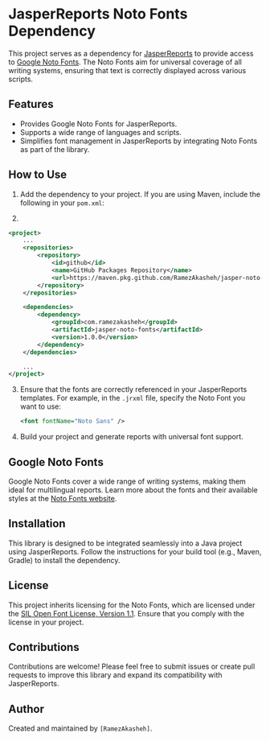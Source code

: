 # JasperReports Noto Fonts Dependency

This project serves as a dependency
for [JasperReports](https://community.jaspersoft.com/project/jasperreports-library)
to provide access to [Google Noto Fonts](https://fonts.google.com/noto). The
Noto Fonts aim for universal coverage of all writing systems, ensuring that text
is correctly displayed across various scripts.

## Features

- Provides Google Noto Fonts for JasperReports.
- Supports a wide range of languages and scripts.
- Simplifies font management in JasperReports by integrating Noto Fonts as part
  of the library.

## How to Use

1. Add the dependency to your project. If you are using Maven, include the
   following in your `pom.xml`:

2.
```xml
<project>
    ...
    <repositories>
        <repository>
            <id>github</id>
            <name>GitHub Packages Repository</name>
            <url>https://maven.pkg.github.com/RamezAkasheh/jasper-noto-fonts</url>
        </repository>
    </repositories>

    <dependencies>
        <dependency>
            <groupId>com.ramezakasheh</groupId>
            <artifactId>jasper-noto-fonts</artifactId>
            <version>1.0.0</version>
        </dependency>
    </dependencies>

    ...
</project>
```

3. Ensure that the fonts are correctly referenced in your JasperReports
   templates. For example, in the `.jrxml` file, specify the Noto Font you want
   to use:

   ```xml
   <font fontName="Noto Sans" />
   ```

4. Build your project and generate reports with universal font support.

## Google Noto Fonts

Google Noto Fonts cover a wide range of writing systems, making them ideal for
multilingual reports. Learn more about the fonts and their available styles at
the [Noto Fonts website](https://fonts.google.com/noto).

## Installation

This library is designed to be integrated seamlessly into a Java project using
JasperReports. Follow the instructions for your build tool (e.g., Maven, Gradle)
to install the dependency.

## License

This project inherits licensing for the Noto Fonts, which are licensed under
the [SIL Open Font License, Version 1.1](https://scripts.sil.org/cms/scripts/page.php?item_id=OFL_web).
Ensure that you comply with the license in your project.

## Contributions

Contributions are welcome! Please feel free to submit issues or create pull
requests to improve this library and expand its compatibility with
JasperReports.

## Author

Created and maintained by `[RamezAkasheh]`.